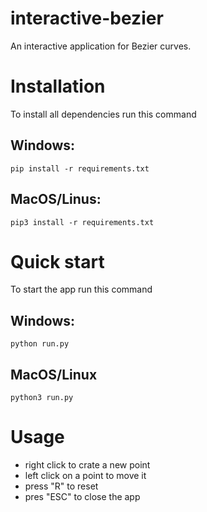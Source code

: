 # interactive-bezier
An interactive application for Bezier curves.

# Installation
To install all dependencies run this command
## Windows:
```shell
pip install -r requirements.txt
```
## MacOS/Linus:
```shell
pip3 install -r requirements.txt
```
# Quick start
To start the app run this command
## Windows:
```shell
python run.py
```

## MacOS/Linux
```shell
python3 run.py
```

# Usage
- right click to crate a new point
- left click on a point to move it
- press "R" to reset
- pres "ESC" to close the app
